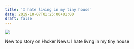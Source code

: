 ```yaml
---
title: 'I hate living in my tiny house'
date: 2019-10-07T01:25:00+01:00
draft: false
---
```


![](https://ifttt.com/images/no_image_card.png)  

New top story on Hacker News: I hate living in my tiny house